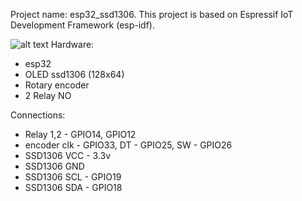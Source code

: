 Project name: esp32_ssd1306.
This project is based on Espressif IoT Development Framework (esp-idf).



![alt text](img/oled128x64.png "my first termostat :)")
Hardware:
* esp32
* OLED ssd1306 (128x64)
* Rotary encoder
* 2 Relay NO


Connections:
* Relay 1,2 - GPIO14, GPIO12
* encoder clk - GPIO33, DT - GPIO25, SW - GPIO26
* SSD1306 VCC - 3.3v 
* SSD1306 GND
* SSD1306 SCL - GPIO19
* SSD1306 SDA - GPIO18






